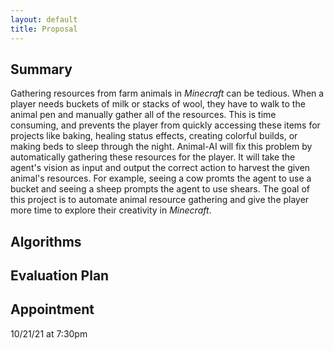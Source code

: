 ```yaml
---
layout: default
title: Proposal
---
```


## Summary
Gathering resources from farm animals in *Minecraft* can be tedious. When a player needs buckets of milk or stacks of wool, they have to walk to the animal pen and manually gather all of the resources. This is time consuming, and prevents the player from quickly accessing these items for projects like baking, healing status effects, creating colorful builds, or making beds to sleep through the night. Animal-AI will fix this problem by automatically gathering these resources for the player. It will take the agent's vision as input and output the correct action to harvest the given animal's resources. For example, seeing a cow promts the agent to use a bucket and seeing a sheep prompts the agent to use shears. The goal of this project is to automate animal resource gathering and give the player more time to explore their creativity in *Minecraft*.


## Algorithms

## Evaluation Plan

## Appointment
10/21/21 at 7:30pm
